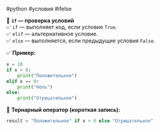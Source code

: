 #python #условия #ifelse

🔹 **`if` — проверка условий**  
✅ `if` — выполняет код, если условие `True`.  
✅ `elif` — альтернативное условие.  
✅ `else` — выполняется, если предыдущие условия `False`.

✅ **Пример:**

```python
x = 10
if x > 0:
    print("Положительное")
elif x == 0:
    print("Ноль")
else:
    print("Отрицательное")
```

🔹 **Тернарный оператор (короткая запись):**

```python
result = "Положительное" if x > 0 else "Отрицательное"
```